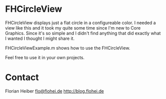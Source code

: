 FHCircleView
============

FHCircleView displays just a flat circle in a configureable color. I needed a view like this and it took my quite some time since I'm new to Core Graphics. Since it's so simple and I didn't find anything that did exactly what I wanted I thought I might share it.

FHCircleViewExample.m shows how to use the FHCircleView.

Feel free to use it in your own projects.

Contact
=======

Florian Heiber
flo@flohei.de
http://blog.flohei.de
